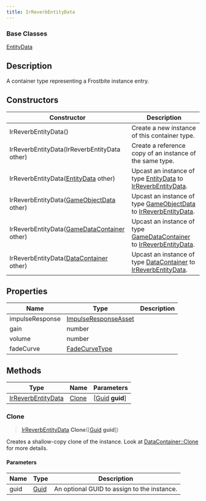 ```yaml
---
title: IrReverbEntityData
---
```

### Base Classes

[EntityData](/vext/ref/fb/entitydata/)

## Description

A container type representing a Frostbite instance entry.

## Constructors

| Constructor                                                                   | Description                                                                                                                 |
| ----------------------------------------------------------------------------- | --------------------------------------------------------------------------------------------------------------------------- |
| IrReverbEntityData()                                                          | Create a new instance of this container type.                                                                               |
| IrReverbEntityData(IrReverbEntityData other)                                  | Create a reference copy of an instance of the same type.                                                                    |
| IrReverbEntityData([EntityData](/vext/ref/fb/entitydata/) other)                            | Upcast an instance of type [EntityData](/vext/ref/fb/entitydata/) to [IrReverbEntityData](/vext/ref/fb/irreverbentitydata/).                            |
| IrReverbEntityData([GameObjectData](/vext/ref/fb/gameobjectdata/) other)                    | Upcast an instance of type [GameObjectData](/vext/ref/fb/gameobjectdata/) to [IrReverbEntityData](/vext/ref/fb/irreverbentitydata/).                    |
| IrReverbEntityData([GameDataContainer](/vext/ref/fb/gamedatacontainer/) other)              | Upcast an instance of type [GameDataContainer](/vext/ref/fb/gamedatacontainer/) to [IrReverbEntityData](/vext/ref/fb/irreverbentitydata/).              |
| IrReverbEntityData([DataContainer](/vext/ref/shared/class/datacontainer) other) | Upcast an instance of type [DataContainer](/vext/ref/shared/class/datacontainer) to [IrReverbEntityData](/vext/ref/fb/irreverbentitydata/). |

## Properties

| Name            | Type                                         | Description |
| --------------- | -------------------------------------------- | ----------- |
| impulseResponse | [ImpulseResponseAsset](/vext/ref/fb/impulseresponseasset/) |             |
| gain            | number                                       |             |
| volume          | number                                       |             |
| fadeCurve       | [FadeCurveType](/vext/ref/fb/fadecurvetype/)               |             |

## Methods

| Type                                     | Name            | Parameters                                     |
| ---------------------------------------- | --------------- | ---------------------------------------------- |
| [IrReverbEntityData](/vext/ref/fb/irreverbentitydata/) | [Clone](#clone) | \[[Guid](/vext/ref/shared/class/guid) **guid**\] |

### Clone

> [IrReverbEntityData](/vext/ref/fb/irreverbentitydata/) **Clone**(\[[Guid](/vext/ref/shared/class/guid) **guid**\])

Creates a shallow-copy clone of the instance. Look at [DataContainer::Clone](/vext/ref/shared/class/datacontainer#clone) for more details.

#### Parameters

| Name | Type         | Description                                 |
| ---- | ------------ | ------------------------------------------- |
| guid | [Guid](/vext/ref/shared/class/guid/) | An optional GUID to assign to the instance. |
